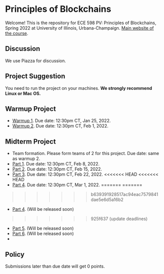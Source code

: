 # Principles of Blockchains

Welcome! This is the repository for ECE 598 PV: Principles of Blockchains, Spring 2022 at University of Illinois, Urbana-Champaign. [Main website of the course](https://courses.grainger.illinois.edu/ece598pv/sp2022/).

## Discussion
We use Piazza for discussion.

## Project Suggestion
You need to run the project on your machines. **We strongly recommend Linux or Mac OS.**

## Warmup Project

- [Warmup 1](Warmup1). Due date: 12:30pm CT, Jan 25, 2022.
- [Warmup 2](Warmup2). Due date: 12:30pm CT, Feb 1, 2022.

## Midterm Project

- Team formation. Please form teams of 2 for this project. Due date: same as warmup 2.
- [Part 1](MidtermProject1). Due date: 12:30pm CT, Feb 8, 2022.
- [Part 2](MidtermProject2). Due date: 12:30pm CT, Feb 15, 2022.
- [Part 3](MidtermProject3). Due date: 12:30pm CT, Feb 22, 2022.
<<<<<<< HEAD
<<<<<<< HEAD
- [Part 4](MidtermProject4). Due date: 12:30pm CT, Mar 1, 2022.
=======
=======
>>>>>>> b639391928517ac94eac7579841dae5e6d5a16b2
- [Part 4](MidtermProject4). (Will be released soon)
>>>>>>> 925f637 (update deadlines)
- [Part 5](MidtermProject5). (Will be released soon)
- [Part 6](MidtermProject6). (Will be released soon)
- 
## Policy
Submissions later than due date will get 0 points.